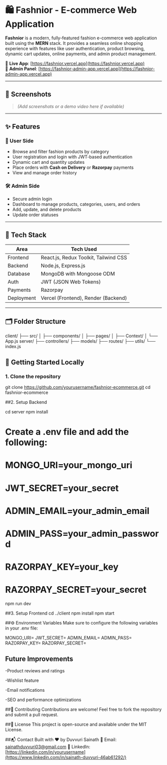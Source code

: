 # 🛍️ Fashnior - E-commerce Web Application

**Fashnior** is a modern, fully-featured fashion e-commerce web application built using the **MERN** stack. It provides a seamless online shopping experience with features like user authentication, product browsing, dynamic cart updates, online payments, and admin product management.

🔗 **Live App**: [https://fashnior.vercel.app](https://fashnior.vercel.app)  
🔐 **Admin Panel**: [https://fashnior-admin-app.vercel.app](https://fashnior-admin-app.vercel.app)

---

## 📸 Screenshots

> *(Add screenshots or a demo video here if available)*

---

## ✨ Features

### 👤 User Side
- Browse and filter fashion products by category
- User registration and login with JWT-based authentication
- Dynamic cart and quantity updates
- Place orders with **Cash on Delivery** or **Razorpay** payments
- View and manage order history

### 🛠️ Admin Side
- Secure admin login
- Dashboard to manage products, categories, users, and orders
- Add, update, and delete products
- Update order statuses

---

## 🧰 Tech Stack

| Area        | Tech Used                             |
|-------------|----------------------------------------|
| Frontend    | React.js, Redux Toolkit, Tailwind CSS |
| Backend     | Node.js, Express.js                   |
| Database    | MongoDB with Mongoose ODM             |
| Auth        | JWT (JSON Web Tokens)                 |
| Payments    | Razorpay                              |
| Deployment  | Vercel (Frontend), Render (Backend)   |

---

## 🗂️ Folder Structure
client/
├── src/
│ ├── components/
│ ├── pages/
│ ├── Context/
│ └── App.js
server/
├── controllers/
├── models/
├── routes/
├── utils/
└── index.js


## 🚀 Getting Started Locally

### 1. Clone the repository


git clone https://github.com/yourusername/fashnior-ecommerce.git
cd fashnior-ecommerce


##2. Setup Backend

cd server
npm install
# Create a .env file and add the following:
# MONGO_URI=your_mongo_uri
# JWT_SECRET=your_secret
# ADMIN_EMAIL=your_admin_email
# ADMIN_PASS=your_admin_password
# RAZORPAY_KEY=your_key
# RAZORPAY_SECRET=your_secret
npm run dev

##3. Setup Frontend
cd ../client
npm install
npm start

##⚙️ Environment Variables
Make sure to configure the following variables in your .env file:

MONGO_URI=
JWT_SECRET=
ADMIN_EMAIL=
ADMIN_PASS=
RAZORPAY_KEY=
RAZORPAY_SECRET=

## Future Improvements
-Product reviews and ratings

-Wishlist feature

-Email notifications

-SEO and performance optimizations

##🤝 Contributing
Contributions are welcome! Feel free to fork the repository and submit a pull request.

##📄 License
This project is open-source and available under the MIT License.

##📬 Contact
Built with ❤️ by Duvvuri Sainath
📧 Email: sainathduvvuri03@gmail.com
🔗 LinkedIn: [https://linkedin.com/in/yourusername](https://www.linkedin.com/in/sainath-duvvuri-46ab61292/)
